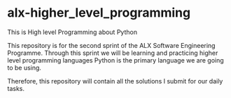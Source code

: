 # alx-higher_level_programming
This is High level Programming about Python 

This repository is for the second sprint of the ALX Software Engineering Programme. Through this sprint we will be learning and practicing higher level programming languages Python is the primary language we are going to be using.

Therefore, this repository will contain all the solutions I submit for our daily tasks.
